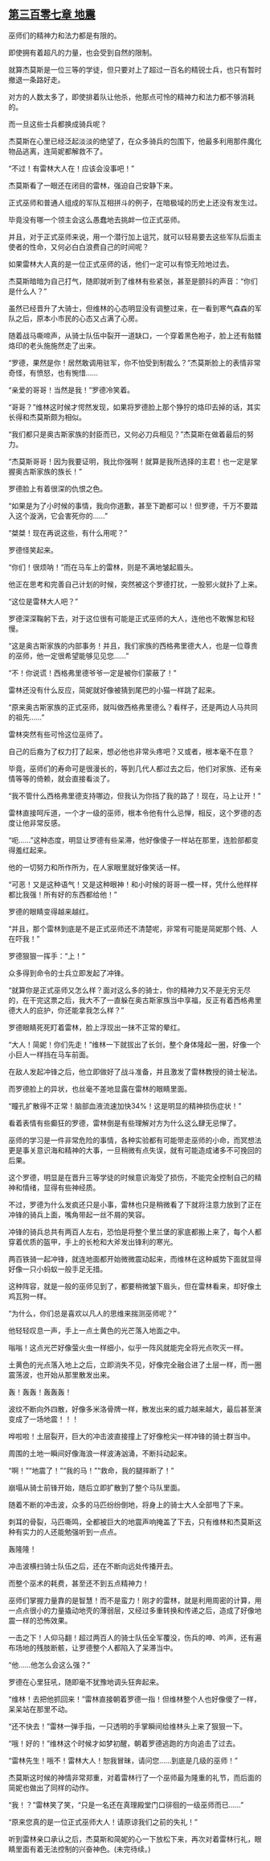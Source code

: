 ## [第三百零七章 地震](https://www.xxbiquge.com/11_11222/8862188.html)


  巫师们的精神力和法力都是有限的。

  即使拥有着超凡的力量，也会受到自然的限制。

  就算杰莫斯是一位三等的学徒，但只要对上了超过一百名的精锐士兵，也只有暂时撤退一条路好走。

  对方的人数太多了，即使排着队让他杀，他那点可怜的精神力和法力都不够消耗的。

  而一旦这些士兵都换成骑兵呢？

  杰莫斯在心里已经泛起淡淡的绝望了，在众多骑兵的包围下，他最多利用那件魔化物品逃离，连简妮都解救不了。

  “不过！有雷林大人在！应该会没事吧！”

  杰莫斯看了一眼还在闭目的雷林，强迫自己安静下来。

  正式巫师和普通人组成的军队互相拼斗的例子，在暗极域的历史上还没有发生过。

  毕竟没有哪一个领主会这么愚蠢地去挑衅一位正式巫师。

  并且，对于正式巫师来说，用一个潜行加上诅咒，就可以轻易要去这些军队后面主使者的性命，又何必白白浪费自己的时间呢？

  如果雷林大人真的是一位正式巫师的话，他们一定可以有惊无险地过去。

  杰莫斯暗暗为自己打气，随即就听到了维林有些紧张，甚至是颤抖的声音：“你们是什么人？”

  虽然已经晋升了大骑士，但维林的心态明显没有调整过来，在一看到寒气森森的军队之后，原本小市民的心态又占满了心房。

  随着战马嘶啼声，从骑士队伍中裂开一道缺口，一个穿着黑色袍子，脸上还有骷髅烙印的老头施施然走了出来。

  “罗德，果然是你！居然敢调用驻军，你不怕受到制裁么？”杰莫斯脸上的表情非常奇怪，有愤怒，也有惋惜……

  “亲爱的哥哥！当然是我！”罗德冷笑着。

  “哥哥？”维林这时候才愕然发现，如果将罗德脸上那个狰狞的烙印去掉的话，其实长得和杰莫斯颇为相似。

  “我们都只是奥古斯家族的封臣而已，又何必刀兵相见？”杰莫斯在做着最后的努力。

  “杰莫斯哥哥！因为我要证明，我比你强啊！就算是我所选择的主君！也一定是掌握奥古斯家族的族长！”

  罗德脸上有着很深的仇恨之色。

  “如果是为了小时候的事情，我向你道歉，甚至下跪都可以！但罗德，千万不要踏入这个漩涡，它会害死你的……”

  “桀桀！现在再说这些，有什么用呢？”

  罗德怪笑起来。

  “你们！很烦呐！”而在马车上的雷林，则是不满地皱起眉头。

  他正在思考和完善自己计划的时候，突然被这个罗德打扰，一股邪火就扑了上来。

  “这位是雷林大人吧？”

  罗德深深鞠躬下去，对于这位很有可能是正式巫师的大人，连他也不敢懈怠和轻慢。

  “这是奥古斯家族的内部事务！并且，我们家族的西格弗里德大人，也是一位尊贵的巫师，他一定很希望能够见见您……”

  “不！你说谎！西格弗里德爷爷一定是被你们蒙蔽了！”

  雷林还没有什么反应，简妮就好像被猜到尾巴的小猫一样跳了起来。

  “原来奥古斯家族的正式巫师，就叫做西格弗里德么？看样子，还是两边人马共同的祖先……”

  雷林突然有些可怜这位巫师了。

  自己的后裔为了权力打了起来，想必他也非常头疼吧？又或者，根本毫不在意？

  毕竟，巫师们的寿命可是很漫长的，等到几代人都过去之后，他们对家族、还有亲情等等的倚赖，就会直接看淡了。

  “我不管什么西格弗里德支持哪边，但我认为你挡了我的路了！现在，马上让开！”

  雷林直接呵斥道，一个才一级的巫师，根本令他有什么忌惮，相反，这个罗德的态度让他非常反感。

  “呃……”这种态度，明显让罗德有些呆滞，他好像傻子一样站在那里，连脸部都变得羞红起来。

  他的一切努力和所作所为，在人家眼里就好像笑话一样。

  “可恶！又是这种语气！又是这种眼神！和小时候的哥哥一模一样，凭什么他样样都比我强！所有好的东西都给他！”

  罗德的眼睛变得越来越红。

  “并且，那个雷林到底是不是正式巫师还不清楚呢，非常有可能是简妮那个贱、人在吓我！”

  罗德狠狠一挥手：“上！”

  众多得到命令的士兵立即发起了冲锋。

  “就算你是正式巫师又怎么样？面对这么多的骑士，你的精神力又不是无穷无尽的，在干完这票之后，我大不了一直躲在奥古斯家族当中享福，反正有着西格弗里德大人的庇护，你还能拿我怎么样？”

  罗德眼睛死死盯着雷林，脸上浮现出一抹不正常的晕红。

  “大人！简妮！你们先走！”维林一下就拔出了长剑，整个身体隆起一圈，好像一个小巨人一样挡在马车前面。

  在敌人发起冲锋之后，他立即做好了战斗准备，并且激发了雷林教授的骑士秘法。

  而罗德脸上的异状，也丝毫不差地显露在雷林的眼睛里面。

  “瞳孔扩散得不正常！脑部血液流速加快34%！这是明显的精神损伤症状！”

  看着表情有些癫狂的罗德，雷林倒是有些理解对方为什么这么肆无忌惮了。

  巫师的学习是一件非常危险的事情，各种实验都有可能带走巫师的小命，而冥想法更是事关意识海和精神的大事，一旦稍微有点失误，就有可能造成诸多不可挽回的后果。

  这个罗德，明显是在晋升三等学徒的时候意识海受了损伤，不能完全控制自己的精神和情绪，显得有些神经质。

  不过，罗德为什么发疯还只是小事，雷林也只是稍微看了下就将注意力放到了正在冲锋的骑兵上面，嘴角带起一丝不屑的笑容。

  冲锋的骑兵总共有两百人左右，恐怕是将整个里兰堡的家底都搬上来了，每个人都穿着优质的盔甲，手上的长枪和大斧发出锋利的寒光。

  两百铁骑一起冲锋，就连地面都开始微微震动起来，而维林在这种威势下面就显得好像一只小蚂蚁一般手足无措。

  这种阵容，就是一般的巫师见到了，都要稍微皱下眉头，但在雷林看来，却好像土鸡瓦狗一样。

  “为什么，你们总是喜欢以凡人的思维来揣测巫师呢？”

  他轻轻叹息一声，手上一点土黄色的光芒落入地面之中。

  嗡嗡！这点光芒好像萤火虫一样细小，似乎一阵风就能完全将光点吹灭一样。

  土黄色的光点落入地上之后，立即消失不见，好像完全融合进了土层一样，而一圈震荡波，也开始从那里散发出来。

  轰！轰轰！轰轰轰！

  波纹不断向外四散，好像多米洛骨牌一样，散发出来的威力越来越大，最后甚至演变成了一场地震！！！

  哗啦啦！土层裂开，巨大的冲击波直接撞上了好像枪尖一样冲锋的骑士群当中。

  周围的土地一瞬间好像海浪一样波涛汹涌，不断抖动起来。

  “啊！”“地震了！”“我的马！”“救命，我的腿摔断了！”

  崩塌从骑士前锋开始，随后立即扩散到了整个马队里面。

  随着不断的冲击波，众多的马匹纷纷倒地，将身上的骑士大人全部甩了下来。

  刺耳的骨裂，马匹嘶鸣，全都被巨大的地震声响掩盖了下去，只有维林和杰莫斯这种有实力的人还能勉强听到一点点。

  轰隆隆！

  冲击波横扫骑士队伍之后，还在不断向远处传播开去。

  而整个巫术的耗费，甚至还不到五点精神力！

  巫师们掌握力量靠的是智慧！而不是蛮力！刚才的雷林，就是利用周密的计算，用一点点很小的力量撬动地壳的薄弱层，又经过多重转换和传递之后，造成了好像地震一样的恐怖效果。

  一击之下！人仰马翻！超过两百人的骑士队伍全军覆没，伤兵的呻、吟声，还有遍布场地的残肢断骸，让罗德整个人都陷入了呆滞当中。

  “他……他怎么会这么强？”

  罗德在心里狂吼，随即毫不犹豫地调头狂奔起来。

  “维林！去把他抓回来！”雷林直接朝着罗德一指！但维林整个人也好像傻了一样，呆呆站在那里不动。

  “还不快去！”雷林一弹手指，一只透明的手掌瞬间给维林头上来了狠狠一下。

  “哦！好的！”维林这个时候才如梦初醒，朝着罗德逃跑的方向追击了过去。

  “雷林先生！哦不！雷林大人！恕我冒昧，请问您……到底是几级的巫师！”

  杰莫斯这时候的神情非常郑重，对着雷林行了一个巫师最为隆重的礼节，而后面的简妮也做出了同样的动作。

  “我！？”雷林笑了笑，“只是一名还在真理殿堂门口徘徊的一级巫师而已……”

  “原来您真的是一位正式巫师大人！请原谅我们之前的失礼！”

  听到雷林亲口承认之后，杰莫斯和简妮的心一下放松下来，再次对着雷林行礼，眼睛里面有着无法控制的兴奋神色。(未完待续。)
